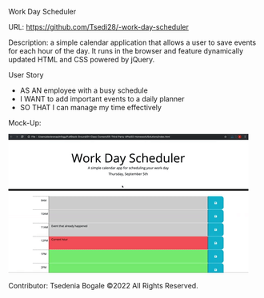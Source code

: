 Work Day Scheduler

URL: https://github.com/Tsedi28/-work-day-scheduler

Description:
a simple calendar application that allows a user to save events for each hour of the day. It runs in the browser and feature dynamically updated HTML and CSS powered by jQuery.

User Story
- AS AN employee with a busy schedule
- I WANT to add important events to a daily planner
- SO THAT I can manage my time effectively

Mock-Up:

![app screenshot](/assets/05-third-party-apis-homework-demo.gif)

Contributor:
Tsedenia Bogale ©2022 All Rights Reserved.